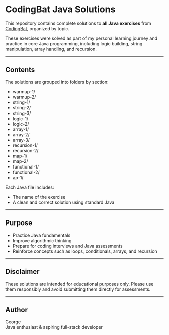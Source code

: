 # CodingBat Java Solutions

This repository contains complete solutions to **all Java exercises** from [CodingBat](https://codingbat.com/), organized by topic.

These exercises were solved as part of my personal learning journey and practice in core Java programming, including logic building, string manipulation, array handling, and recursion.

---

## Contents

The solutions are grouped into folders by section:

- warmup-1/
- warmup-2/
- string-1/
- string-2/
- string-3/
- logic-1/
- logic-2/
- array-1/
- array-2/
- array-3/
- recursion-1/
- recursion-2/
- map-1/
- map-2/
- functional-1/
- functional-2/
- ap-1/

Each Java file includes:
- The name of the exercise
- A clean and correct solution using standard Java

---

## Purpose

- Practice Java fundamentals
- Improve algorithmic thinking
- Prepare for coding interviews and Java assessments
- Reinforce concepts such as loops, conditionals, arrays, and recursion

---

## Disclaimer
These solutions are intended for educational purposes only.
Please use them responsibly and avoid submitting them directly for assessments.

---

## Author
George  
Java enthusiast & aspiring full-stack developer
